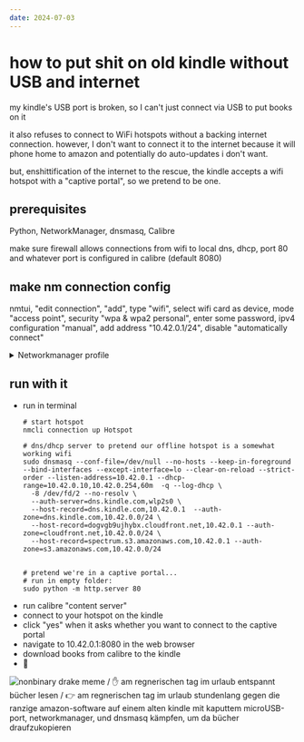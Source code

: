 ```yaml
---
date: 2024-07-03
---
```


# how to put shit on old kindle without USB and internet

my kindle's USB port is broken, so I can't just connect via USB to put books on it

it also refuses to connect to WiFi hotspots without a backing internet connection. however, I don't want to connect it to the internet because it will phone home to amazon and potentially do auto-updates i don't want.

but, enshittification of the internet to the rescue, the kindle accepts a wifi hotspot with a "captive portal", so we pretend to be one.

## prerequisites
Python, NetworkManager, dnsmasq, Calibre

make sure firewall allows connections from wifi to local dns, dhcp, port 80 and whatever port is configured in calibre (default 8080)

## make nm connection config
nmtui, "edit connection", "add", type "wifi", select wifi card as device, mode "access point", security "wpa & wpa2 personal", enter some password, ipv4 configuration "manual", add address "10.42.0.1/24", disable "automatically connect"

<details><summary>Networkmanager profile</summary>

``` collapse title="Networkmanager profile"
===============================================================================
                     Connection profile details (Hotspot)
===============================================================================
connection.id:                          Hotspot
connection.uuid:                        10e9bbfa-7d25-4525-9da4-8f424e9e0836
connection.stable-id:                   --
connection.type:                        802-11-wireless
connection.interface-name:              wlp2s0
connection.autoconnect:                 no
connection.autoconnect-priority:        0
connection.autoconnect-retries:         -1 (default)
connection.multi-connect:               0 (default)
connection.auth-retries:                -1
connection.timestamp:                   1720017613
connection.permissions:                 --
connection.zone:                        --
connection.controller:                  --
connection.master:                      --
connection.slave-type:                  --
connection.port-type:                   --
connection.autoconnect-slaves:          -1 (default)
connection.autoconnect-ports:           -1 (default)
connection.down-on-poweroff:            -1 (default)
connection.secondaries:                 --
connection.gateway-ping-timeout:        0
connection.metered:                     unknown
connection.lldp:                        default
connection.mdns:                        -1 (default)
connection.llmnr:                       -1 (default)
connection.dns-over-tls:                -1 (default)
connection.mptcp-flags:                 0x0 (default)
connection.wait-device-timeout:         -1
connection.wait-activation-delay:       -1
-------------------------------------------------------------------------------
802-11-wireless.ssid:                   amazon_sucks
802-11-wireless.mode:                   ap
802-11-wireless.band:                   --
802-11-wireless.channel:                0
802-11-wireless.bssid:                  --
802-11-wireless.mac-address:            --
802-11-wireless.cloned-mac-address:     --
802-11-wireless.generate-mac-address-mask:--
802-11-wireless.mac-address-denylist:   --
802-11-wireless.mac-address-randomization:default
802-11-wireless.mtu:                    auto
802-11-wireless.hidden:                 no
802-11-wireless.powersave:              0 (default)
802-11-wireless.wake-on-wlan:           0x1 (default)
802-11-wireless.ap-isolation:           -1 (default)
-------------------------------------------------------------------------------
802-11-wireless-security.key-mgmt:      wpa-psk
802-11-wireless-security.wep-tx-keyidx: 0
802-11-wireless-security.auth-alg:      --
802-11-wireless-security.proto:         rsn
802-11-wireless-security.pairwise:      ccmp
802-11-wireless-security.group:         ccmp
802-11-wireless-security.pmf:           0 (default)
802-11-wireless-security.leap-username: --
802-11-wireless-security.wep-key0:      <hidden>
802-11-wireless-security.wep-key1:      <hidden>
802-11-wireless-security.wep-key2:      <hidden>
802-11-wireless-security.wep-key3:      <hidden>
802-11-wireless-security.wep-key-flags: 0 (none)
802-11-wireless-security.wep-key-type:  unknown
802-11-wireless-security.psk:           <hidden>
802-11-wireless-security.psk-flags:     0 (none)
802-11-wireless-security.leap-password: <hidden>
802-11-wireless-security.leap-password-flags:0 (none)
802-11-wireless-security.wps-method:    0x0 (default)
802-11-wireless-security.fils:          0 (default)
-------------------------------------------------------------------------------
ipv4.method:                            manual
ipv4.dns:                               --
ipv4.dns-search:                        --
ipv4.dns-options:                       --
ipv4.dns-priority:                      0
ipv4.addresses:                         10.42.0.1/24
ipv4.gateway:                           --
ipv4.routes:                            --
ipv4.route-metric:                      -1
ipv4.route-table:                       0 (unspec)
ipv4.routing-rules:                     --
ipv4.replace-local-rule:                -1 (default)
ipv4.dhcp-send-release:                 -1 (default)
ipv4.ignore-auto-routes:                no
ipv4.ignore-auto-dns:                   no
ipv4.dhcp-client-id:                    --
ipv4.dhcp-iaid:                         --
ipv4.dhcp-dscp:                         --
ipv4.dhcp-timeout:                      0 (default)
ipv4.dhcp-send-hostname:                yes
ipv4.dhcp-hostname:                     --
ipv4.dhcp-fqdn:                         --
ipv4.dhcp-hostname-flags:               0x0 (none)
ipv4.never-default:                     no
ipv4.may-fail:                          yes
ipv4.required-timeout:                  -1 (default)
ipv4.dad-timeout:                       -1 (default)
ipv4.dhcp-vendor-class-identifier:      --
ipv4.link-local:                        0 (default)
ipv4.dhcp-reject-servers:               --
ipv4.auto-route-ext-gw:                 -1 (default)
```
</details>

## run with it

- run in terminal
  ```shell
  # start hotspot
  nmcli connection up Hotspot
  
  # dns/dhcp server to pretend our offline hotspot is a somewhat working wifi
  sudo dnsmasq --conf-file=/dev/null --no-hosts --keep-in-foreground --bind-interfaces --except-interface=lo --clear-on-reload --strict-order --listen-address=10.42.0.1 --dhcp-range=10.42.0.10,10.42.0.254,60m  -q --log-dhcp \
    -8 /dev/fd/2 --no-resolv \
    --auth-server=dns.kindle.com,wlp2s0 \
    --host-record=dns.kindle.com,10.42.0.1  --auth-zone=dns.kindle.com,10.42.0.0/24 \
    --host-record=dogvgb9ujhybx.cloudfront.net,10.42.0.1 --auth-zone=cloudfront.net,10.42.0.0/24 \
    --host-record=spectrum.s3.amazonaws.com,10.42.0.1 --auth-zone=s3.amazonaws.com,10.42.0.0/24
  
  
  # pretend we're in a captive portal...
  # run in empty folder:
  sudo python -m http.server 80
  ```
- run calibre "content server"
- connect to your hotspot on the kindle
- click "yes" when it asks whether you want to connect to the captive portal
- navigate to 10.42.0.1:8080 in the web browser
- download books from calibre to the kindle
- 🎉



![nonbinary drake meme / ✋ am regnerischen tag im urlaub entspannt bücher lesen / 👉 am regnerischen tag im urlaub stundenlang gegen die ranzige amazon-software auf einem alten kindle mit kaputtem microUSB-port, networkmanager, und dnsmasq kämpfen, um da bücher draufzukopieren](https://github.com/luelista/luelista.github.io/assets/388142/2a1dec79-2007-4674-bbb7-0e825ee8220b)

